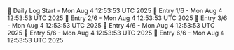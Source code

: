 📅 Daily Log Start - Mon Aug  4 12:53:53 UTC 2025
📌 Entry 1/6 - Mon Aug  4 12:53:53 UTC 2025
📌 Entry 2/6 - Mon Aug  4 12:53:53 UTC 2025
📌 Entry 3/6 - Mon Aug  4 12:53:53 UTC 2025
📌 Entry 4/6 - Mon Aug  4 12:53:53 UTC 2025
📌 Entry 5/6 - Mon Aug  4 12:53:53 UTC 2025
📌 Entry 6/6 - Mon Aug  4 12:53:53 UTC 2025
